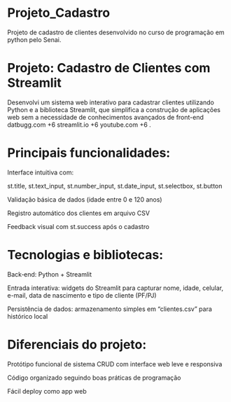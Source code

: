 # Projeto_Cadastro
Projeto de cadastro de clientes desenvolvido no curso de programação em python pelo Senai.
# Projeto: Cadastro de Clientes com Streamlit
Desenvolvi um sistema web interativo para cadastrar clientes utilizando Python e a biblioteca Streamlit, que simplifica a construção de aplicações web sem a necessidade de conhecimentos avançados de front-end 
datbugg.com
+6
streamlit.io
+6
youtube.com
+6
.

# Principais funcionalidades:
Interface intuitiva com:

st.title, st.text_input, st.number_input, st.date_input, st.selectbox, st.button

Validação básica de dados (idade entre 0 e 120 anos)

Registro automático dos clientes em arquivo CSV

Feedback visual com st.success após o cadastro

# Tecnologias e bibliotecas:
Back‑end: Python + Streamlit

Entrada interativa: widgets do Streamlit para capturar nome, idade, celular, e-mail, data de nascimento e tipo de cliente (PF/PJ)

Persistência de dados: armazenamento simples em “clientes.csv” para histórico local

# Diferenciais do projeto:
Protótipo funcional de sistema CRUD com interface web leve e responsiva

Código organizado seguindo boas práticas de programação

Fácil deploy como app web
